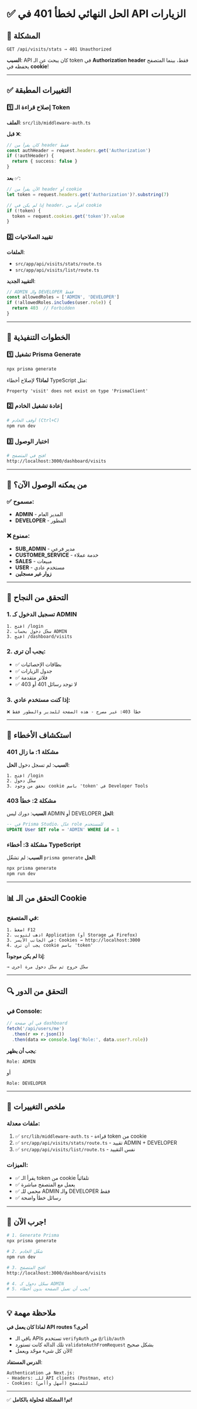 # ✅ الحل النهائي لخطأ 401 في API الزيارات

## 🔴 المشكلة
```
GET /api/visits/stats → 401 Unauthorized
```
**السبب**: API كان يبحث عن الـ token في **Authorization header** فقط، بينما المتصفح يحفظه في **cookie**!

---

## ✅ التغييرات المطبقة

### 1️⃣ إصلاح قراءة الـ Token
**الملف**: `src/lib/middleware-auth.ts`

**قبل** ❌:
```typescript
// كان يقرأ من header فقط
const authHeader = request.headers.get('Authorization')
if (!authHeader) {
  return { success: false }
}
```

**بعد** ✅:
```typescript
// الآن يقرأ من header أو cookie
let token = request.headers.get('Authorization')?.substring(7)

// إذا لم يكن في header، اقرأه من cookie
if (!token) {
  token = request.cookies.get('token')?.value
}
```

### 2️⃣ تقييد الصلاحيات
**الملفات**:
- `src/app/api/visits/stats/route.ts`
- `src/app/api/visits/list/route.ts`

**التقييد الجديد**:
```typescript
// ADMIN والـ DEVELOPER فقط
const allowedRoles = ['ADMIN', 'DEVELOPER']
if (!allowedRoles.includes(user.role)) {
  return 403  // Forbidden
}
```

---

## 🚀 الخطوات التنفيذية

### 1️⃣ تشغيل Prisma Generate
```bash
npx prisma generate
```
**لماذا؟** لإصلاح أخطاء TypeScript مثل:
```
Property 'visit' does not exist on type 'PrismaClient'
```

### 2️⃣ إعادة تشغيل الخادم
```bash
# أوقف الخادم (Ctrl+C)
npm run dev
```

### 3️⃣ اختبار الوصول
```bash
# افتح في المتصفح
http://localhost:3000/dashboard/visits
```

---

## 🔐 من يمكنه الوصول الآن؟

### ✅ مسموح:
- **ADMIN** - المدير العام
- **DEVELOPER** - المطور

### ❌ ممنوع:
- **SUB_ADMIN** - مدير فرعي
- **CUSTOMER_SERVICE** - خدمة عملاء
- **SALES** - مبيعات
- **USER** - مستخدم عادي
- **زوار غير مسجلين**

---

## 🧪 التحقق من النجاح

### 1. تسجيل الدخول كـ ADMIN
```
1. افتح /login
2. سجّل دخول بحساب ADMIN
3. افتح /dashboard/visits
```

### 2. يجب أن ترى:
- ✅ بطاقات الإحصائيات
- ✅ جدول الزيارات
- ✅ فلاتر متقدمة
- ✅ لا توجد رسائل 401 أو 403

### 3. إذا كنت مستخدم عادي:
```
❌ خطأ 403: غير مصرح - هذه الصفحة للمدير والمطور فقط
```

---

## 🔧 استكشاف الأخطاء

### مشكلة 1: ما زال 401
**السبب**: لم تسجل دخول
**الحل**:
```
1. افتح /login
2. سجّل دخول
3. تحقق من وجود cookie باسم 'token' في Developer Tools
```

### مشكلة 2: خطأ 403
**السبب**: دورك ليس ADMIN أو DEVELOPER
**الحل**:
```sql
-- في Prisma Studio، عدّل role للمستخدم
UPDATE User SET role = 'ADMIN' WHERE id = 1
```

### مشكلة 3: أخطاء TypeScript
**السبب**: لم تشغّل `prisma generate`
**الحل**:
```bash
npx prisma generate
npm run dev
```

---

## 📊 التحقق من الـ Cookie

### في المتصفح:
```
1. اضغط F12
2. اذهب لتبويب Application (أو Storage في Firefox)
3. في الجانب الأيسر: Cookies → http://localhost:3000
4. يجب أن ترى cookie باسم 'token'
```

**إذا لم يكن موجوداً**:
```
→ سجّل خروج ثم سجّل دخول مرة أخرى
```

---

## 🔍 التحقق من الدور

### في Console:
```javascript
// في أي صفحة dashboard
fetch('/api/users/me')
  .then(r => r.json())
  .then(data => console.log('Role:', data.user?.role))
```

**يجب أن يظهر**:
```
Role: ADMIN
```
أو
```
Role: DEVELOPER
```

---

## 📝 ملخص التغييرات

### ملفات معدلة:
1. ✅ `src/lib/middleware-auth.ts` - قراءة token من cookie
2. ✅ `src/app/api/visits/stats/route.ts` - تقييد ADMIN + DEVELOPER
3. ✅ `src/app/api/visits/list/route.ts` - نفس التقييد

### الميزات:
- ✅ يقرأ الـ token من cookie تلقائياً
- ✅ يعمل مع المتصفح مباشرة
- ✅ محمي للـ ADMIN والـ DEVELOPER فقط
- ✅ رسائل خطأ واضحة

---

## 🎉 جرب الآن!

```bash
# 1. Generate Prisma
npx prisma generate

# 2. شغّل الخادم
npm run dev

# 3. افتح المتصفح
http://localhost:3000/dashboard/visits

# 4. سجّل دخول كـ ADMIN
# 5. يجب أن تعمل الصفحة بدون أخطاء!
```

---

## 💡 ملاحظة مهمة

**لماذا كان يعمل في API routes أخرى؟**
- باقي الـ APIs تستخدم `verifyAuth` من `@/lib/auth`
- تلك الدالة كانت تستورد `validateAuthFromRequest` بشكل صحيح
- الآن كل شيء موحّد ويعمل!

**الدرس المستفاد**:
```
Authentication في Next.js:
- Headers: للـ API clients (Postman, etc)
- Cookies: للمتصفح (أسهل وأأمن)
```

---

✅ **تم! المشكلة مُحلولة بالكامل!**
